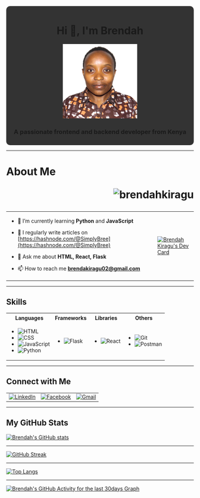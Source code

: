 <div style="background-color: #333; padding: 10px; border-radius: 10px; text-align: center;" align="center">
  <h1 align="center">Hi 👋, I'm Brendah</h1>
  <img src="images/Brendah Mwihaki Kiragu.jpg" alt="Brendah's Profile Picture" width="200px" height="auto"/>
  <h3>A passionate frontend and backend developer from Kenya</h3>
</div> <hr>

# About Me <p align="right"> <img src="https://komarev.com/ghpvc/?username=brendahkiragu&label=Profile%20views&color=0e75b6&style=flat" alt="brendahkiragu" /> </p>

<table>
  <tr>
    <td valign="center">

- 🌱 I’m currently learning **Python** and **JavaScript**
  
- 📝 I regularly write articles on [https://hashnode.com/@SimplyBree](https://hashnode.com/@SimplyBree)

- 💬 Ask me about **HTML, React, Flask**

- 📫 How to reach me **brendakiragu02@gmail.com**
  
    </td>
    <td>
      <a href="https://app.daily.dev/brendah02">
        <img src="https://api.daily.dev/devcards/v2/JZNetlnkV7EhnrHHSOtiE.png?type=default&r=uj9" width="356" alt="Brendah Kiragu's Dev Card"/>
      </a>
    </td>
  </tr>
</table> <hr>

## Skills

<table>
  <tr>
    <th>Languages</th>
    <th>Frameworks</th>
    <th>Libraries</th>
    <th>Others</th>
  </tr>
  <tr>
    <td>
      <ul>
        <li><img alt="HTML" src="https://img.shields.io/badge/html-%231572B6.svg?&style=for-the-badge&logo=html5&logoColor=white" /></li>
        <li><img alt="CSS" src="https://img.shields.io/badge/css-%231572B6.svg?&style=for-the-badge&logo=css3&logoColor=white" /></li>
        <li><img alt="JavaScript" src="https://img.shields.io/badge/javascript-%23323330.svg?&style=for-the-badge&logo=javascript&logoColor=%23F7DF1E" /></li>
        <li><img alt="Python" src="https://img.shields.io/badge/python-%2343853D.svg?&style=for-the-badge&logo=python&logoColor=white" /></li>
      </ul>
    </td>
    <td>
      <ul>
        <li><img alt="Flask" src="https://img.shields.io/badge/flask-000000?logo=flask&logoColor=white&style=for-the-badge" /></li>
      </ul>
    </td>
    <td>
      <ul>
        <li><img alt="React" src="https://img.shields.io/badge/react-%2320232a.svg?&style=for-the-badge&logo=react&logoColor=%2361DAFB" /></li>
      </ul>
    </td>
    <td>
      <ul>
        <li><img alt="Git" src="https://img.shields.io/badge/git-F05032?logo=git&logoColor=white&style=for-the-badge" /></li>
        <li><img alt="Postman" src="https://img.shields.io/badge/postman-FF6C37?logo=postman&logoColor=white&style=for-the-badge" /></li>
      </ul>
    </td>
  </tr>
</table> <hr>

## Connect with Me

<table>
  <tr>
    <td>
      <a href="https://www.linkedin.com/in/brendah-mwihaki-kiragu-10432218a" target="_blank">
        <img alt="LinkedIn" src="https://img.shields.io/badge/linkedin-%230077B5.svg?&style=for-the-badge&logo=linkedin&logoColor=white" />
      </a>
    </td>
    <td>
      <a href="https://www.facebook.com/brendah.mwihaki" target="_blank">
        <img alt="Facebook" src="https://img.shields.io/badge/facebook-%231877F2.svg?&style=for-the-badge&logo=facebook&logoColor=white" />
      </a>
    </td>
    <td>
      <a href="mailto:brendakiragu02@gmail.com">
        <img alt="Gmail" src="https://img.shields.io/badge/gmail-D14836.svg?&style=for-the-badge&logo=gmail&logoColor=white" />
      </a>
    </td>
  </tr>
</table> <hr>

## My GitHub Stats

[![Brendah's GitHub stats](https://github-readme-stats.vercel.app/api?username=BrendahKiragu&count_private=true&show_icons=true&theme=radical&hide_rank=false)](https://github.com/BrendahKiragu) <hr>
[![GitHub Streak](http://github-readme-streak-stats.herokuapp.com?user=BrendahKiragu&theme=dark&background=000000)](https://git.io/streak-stats) <hr>
[![Top Langs](https://github-readme-stats.vercel.app/api/top-langs/?username=BrendahKiragu&layout=compact&theme=vision-friendly-dark)](https://github.com/BrendahKiragu) <hr>

<!--START_SECTION:activity-->
[![Brendah's GitHub Activity for the last 30days Graph](https://github-readme-activity-graph.vercel.app/graph?username=BrendahKiragu&theme=react&hide_border=true&custom_title=Brendah's%20GitHub%20Activity%20Graph&area=true&hide_title=false&from=now-90d)](https://github.com/BrendahKiragu/github-readme-activity-graph)

<!--END_SECTION:activity-->
